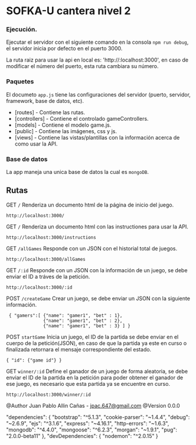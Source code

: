 # SOFKA-U cantera nivel 2

### Ejecución.

Ejecutar el servidor con el siguiente comando en la consola `npm run debug`, el servidor inicia por defecto en el puerto 3000.

La ruta raiz para usar la api en local es: 'http://:localhost:3000', en caso de modificar el número del puerto, esta ruta cambiara su número.

### Paquetes

El documeto `app.js` tiene las configuraciones del servidor (puerto, servidor, framework, base de datos, etc).

- [routes] - Contiene las rutas.
- [controllers] - Contiene el controlado gameControllers.
- [models] - Contiene el modelo game.js.
- [public] - Contiene las imágenes, css y js.
- [views] - Contiene las vistas/plantillas con la información acerca de como usar la API.

### Base de datos

La app maneja una unica base de datos la cual es `mongoDB`.

## Rutas

GET `/` Renderiza un documento html de la página de inicio del juego.
```
http://localhost:3000/
```

GET `/` Renderiza un documento html con las instructiones para usar la API.
```
http://localhost:3000/instructions
```

GET `/allGames` Responde con un JSON con el historial total de juegos.
```
http://localhost:3000/allGames
```

GET `/:id` Responde con un JSON con la información de un juego, se debe enviar el ID a tráves de la petición.
```
http://localhost:3000/:id
```

POST `/createGame` Crear un juego, se debe enviar un JSON con la siguiente información.
```
 { "gamers":[ {"name": "gamer1", "bet" : 1},
              {"name": "gamer1", "bet" : 2},
              {"name": "gamer1", "bet" : 3} ] }
```

POST `startGame` Inicia un juego, el ID de la partida se debe enviar en el cuerpo de la petición(JSON), en caso de que la partida ya este en curso o finalizada retornara el mensaje correspondiente del estado.
```
{ "id": {"game id"} }
```

GET `winner/:id` Define el ganador de un juego de forma aleatoria, se debe enviar el ID de la partida en la petición para poder obtener el ganador de ese juego, es necesario que esta partida ya se encuentre en curso.
```
http://localhost:3000/winner/:id
```

@Author Juan Pablo Allin Cañas - jpac.647@gmail.com
@Version 0.0.0

"dependencies": {
    "bootstrap": "^5.1.3",
    "cookie-parser": "~1.4.4",
    "debug": "~2.6.9",
    "ejs": "^3.1.6",
    "express": "~4.16.1",
    "http-errors": "~1.6.3",
    "mongodb": "^4.4.0",
    "mongoose": "^6.2.3",
    "morgan": "~1.9.1",
    "pug": "2.0.0-beta11"
  },
  "devDependencies": {
    "nodemon": "^2.0.15"
  }

